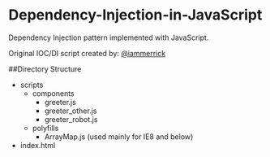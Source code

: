 Dependency-Injection-in-JavaScript
==================================

Dependency Injection pattern implemented with JavaScript.

Original IOC/DI script created by: [@iammerrick](http://merrickchristensen.com/articles/javascript-dependency-injection.html)

##Directory Structure

- scripts
    - components
        - greeter.js
        - greeter_other.js
        - greeter_robot.js
    - polyfills
        - ArrayMap.js (used mainly for IE8 and below)
- index.html